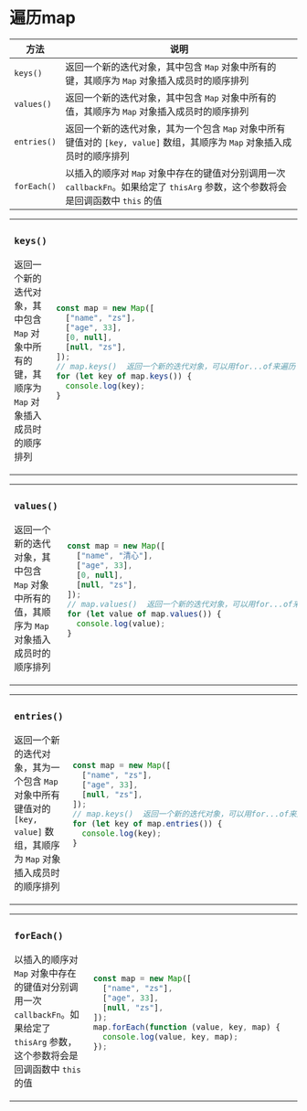 # 遍历map

| 方法        | 说明                                                                                                                              |
| ----------- | --------------------------------------------------------------------------------------------------------------------------------- |
| `keys()`    | 返回一个新的迭代对象，其中包含 `Map` 对象中所有的键，其顺序为 `Map` 对象插入成员时的顺序排列                                      |
| `values()`  | 返回一个新的迭代对象，其中包含 `Map` 对象中所有的值，其顺序为 `Map` 对象插入成员时的顺序排列                                      |
| `entries()` | 返回一个新的迭代对象，其为一个包含 `Map` 对象中所有键值对的 `[key, value]` 数组，其顺序为 `Map` 对象插入成员时的顺序排列          |
| `forEach()` | 以插入的顺序对 `Map` 对象中存在的键值对分别调用一次 `callbackFn`。如果给定了 `thisArg` 参数，这个参数将会是回调函数中 `this` 的值 |

<table>
<tr>
<td width="400px" valign="center">

### `keys()` 

返回一个新的迭代对象，其中包含 `Map` 对象中所有的键，其顺序为 `Map` 对象插入成员时的顺序排列

</td>
<td width="600px"><br>

```ts
const map = new Map([
  ["name", "zs"],
  ["age", 33],
  [0, null],
  [null, "zs"],
]);
// map.keys()  返回一个新的迭代对象，可以用for...of来遍历
for (let key of map.keys()) {
  console.log(key);
}
```
</td>
</tr>
</table>

<table>
<tr>
<td width="400px" valign="top">

### `values()`

返回一个新的迭代对象，其中包含 `Map` 对象中所有的值，其顺序为 `Map` 对象插入成员时的顺序排列

</td>
<td width="600px"><br>

```ts
const map = new Map([
  ["name", "清心"],
  ["age", 33],
  [0, null],
  [null, "zs"],
]);
// map.values()  返回一个新的迭代对象，可以用for...of来遍历
for (let value of map.values()) {
  console.log(value);
}
```

</td>
</tr>
</table>

<table>
<tr>
<td width="400px" valign="top">

### `entries()`

返回一个新的迭代对象，其为一个包含 `Map` 对象中所有键值对的 `[key, value]` 数组，其顺序为 `Map` 对象插入成员时的顺序排列

</td>
<td width="600px"><br>

```ts
const map = new Map([
  ["name", "zs"],
  ["age", 33],
  [null, "zs"],
]);
// map.keys()  返回一个新的迭代对象，可以用for...of来遍历
for (let key of map.entries()) {
  console.log(key);
}
```

</td>
</tr>
</table>

<table>
<tr>
<td width="400px" valign="top">

###  `forEach()`

以插入的顺序对 `Map` 对象中存在的键值对分别调用一次 `callbackFn`。如果给定了 `thisArg` 参数，这个参数将会是回调函数中 `this` 的值

</td>
<td width="600px"><br>

```ts
const map = new Map([
  ["name", "zs"],
  ["age", 33],
  [null, "zs"],
]);
map.forEach(function (value, key, map) {
  console.log(value, key, map);
});
```

</td>
</tr>
</table>